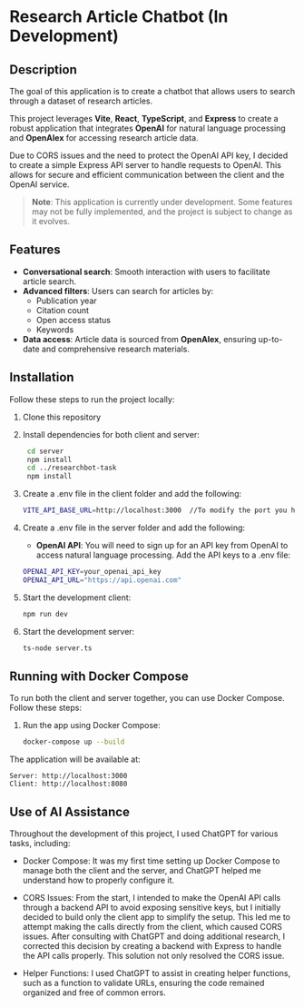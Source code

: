 # Research Article Chatbot (In Development)

## Description

The goal of this application is to create a chatbot that allows users to search through a dataset of research articles.

This project leverages **Vite**, **React**, **TypeScript**, and **Express** to create a robust application that integrates **OpenAI** for natural language processing and **OpenAlex** for accessing research article data.

Due to CORS issues and the need to protect the OpenAI API key, I decided to create a simple Express API server to handle requests to OpenAI. This allows for secure and efficient communication between the client and the OpenAI service.

> **Note**: This application is currently under development. Some features may not be fully implemented, and the project is subject to change as it evolves.

## Features

- **Conversational search**: Smooth interaction with users to facilitate article search.
- **Advanced filters**: Users can search for articles by:
  - Publication year
  - Citation count
  - Open access status
  - Keywords
- **Data access**: Article data is sourced from **OpenAlex**, ensuring up-to-date and comprehensive research materials.

## Installation

Follow these steps to run the project locally:

1. Clone this repository

2. Install dependencies for both client and server:
   ```bash
    cd server
    npm install
    cd ../researchbot-task
    npm install
   ```
3. Create a .env file in the client folder and add the following:

   ```bash
   VITE_API_BASE_URL=http://localhost:3000  //To modify the port you have to modify the variable in the docker file
   ```

4. Create a .env file in the server folder and add the following:

   - **OpenAI API**: You will need to sign up for an API key from OpenAI to access natural language processing.
     Add the API keys to a .env file:

   ```bash
   OPENAI_API_KEY=your_openai_api_key
   OPENAI_API_URL="https://api.openai.com"
   ```

5. Start the development client:

   ```bash
   npm run dev
   ```

6. Start the development server:

   ```bash
   ts-node server.ts
   ```

## Running with Docker Compose

To run both the client and server together, you can use Docker Compose. Follow these steps:

1. Run the app using Docker Compose:

   ```bash
   docker-compose up --build
   ```

The application will be available at:

    Server: http://localhost:3000
    Client: http://localhost:8080

## Use of AI Assistance

Throughout the development of this project, I used ChatGPT for various tasks, including:

- Docker Compose: It was my first time setting up Docker Compose to manage both the client and the server, and ChatGPT helped me understand how to properly configure it.

- CORS Issues: From the start, I intended to make the OpenAI API calls through a backend API to avoid exposing sensitive keys, but I initially decided to build only the client app to simplify the setup. This led me to attempt making the calls directly from the client, which caused CORS issues. After consulting with ChatGPT and doing additional research, I corrected this decision by creating a backend with Express to handle the API calls properly. This solution not only resolved the CORS issue.

- Helper Functions: I used ChatGPT to assist in creating helper functions, such as a function to validate URLs, ensuring the code remained organized and free of common errors.
